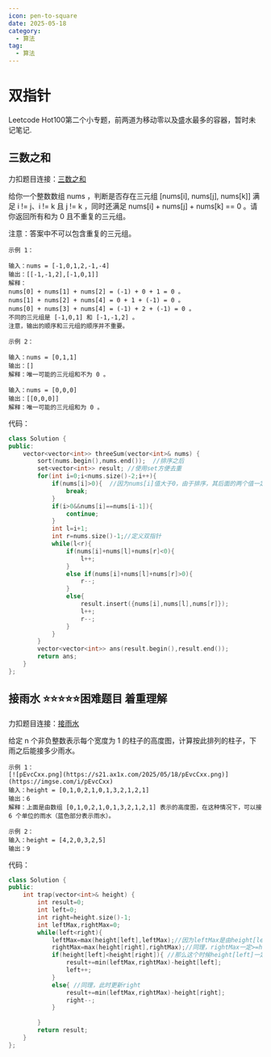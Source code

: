 ```yaml
---
icon: pen-to-square
date: 2025-05-18
category:
  - 算法
tag:
  - 算法
---
```


# 双指针
Leetcode Hot100第二个小专题，前两道为移动零以及盛水最多的容器，暂时未记笔记.

## 三数之和
力扣题目连接：[三数之和](https://leetcode.cn/problems/3sum?envType=study-plan-v2&envId=top-100-liked)

给你一个整数数组 nums ，判断是否存在三元组 [nums[i], nums[j], nums[k]] 满足 i != j、i != k 且 j != k ，同时还满足 nums[i] + nums[j] + nums[k] == 0 。请你返回所有和为 0 且不重复的三元组。

注意：答案中不可以包含重复的三元组。

```
示例 1：

输入：nums = [-1,0,1,2,-1,-4]
输出：[[-1,-1,2],[-1,0,1]]
解释：
nums[0] + nums[1] + nums[2] = (-1) + 0 + 1 = 0 。
nums[1] + nums[2] + nums[4] = 0 + 1 + (-1) = 0 。
nums[0] + nums[3] + nums[4] = (-1) + 2 + (-1) = 0 。
不同的三元组是 [-1,0,1] 和 [-1,-1,2] 。
注意，输出的顺序和三元组的顺序并不重要。
```

```
示例 2：

输入：nums = [0,1,1]
输出：[]
解释：唯一可能的三元组和不为 0 。
```

```
输入：nums = [0,0,0]
输出：[[0,0,0]]
解释：唯一可能的三元组和为 0 。
```
代码：
```cpp
class Solution {
public:
    vector<vector<int>> threeSum(vector<int>& nums) {
        sort(nums.begin(),nums.end());  //排序之后
        set<vector<int>> result; //使用set方便去重
        for(int i=0;i<nums.size()-2;i++){
            if(nums[i]>0){  //因为nums[i]值大于0，由于排序，其后面的两个值一定大于等于nums [i]，三者相加一定不为0；那么nums[i]后面的值也同理，直接结束循环即可
                break;
            }
            if(i>0&&nums[i]==nums[i-1]){
                continue;
            }
            int l=i+1;
            int r=nums.size()-1;//定义双指针
            while(l<r){
                if(nums[i]+nums[l]+nums[r]<0){
                    l++;
                }
                else if(nums[i]+nums[l]+nums[r]>0){
                    r--;
                }
                else{
                    result.insert({nums[i],nums[l],nums[r]});
                    l++;
                    r--;
                }
            }
        }
        vector<vector<int>> ans(result.begin(),result.end());
        return ans;
    }
};
```

## 接雨水 ⭐⭐⭐⭐⭐困难题目 着重理解
力扣题目连接：[接雨水](https://leetcode.cn/problems/trapping-rain-water/?envType=study-plan-v2&envId=top-100-liked)

给定 n 个非负整数表示每个宽度为 1 的柱子的高度图，计算按此排列的柱子，下雨之后能接多少雨水。
```
示例 1：
[![pEvcCxx.png](https://s21.ax1x.com/2025/05/18/pEvcCxx.png)](https://imgse.com/i/pEvcCxx)
输入：height = [0,1,0,2,1,0,1,3,2,1,2,1]
输出：6
解释：上面是由数组 [0,1,0,2,1,0,1,3,2,1,2,1] 表示的高度图，在这种情况下，可以接 6 个单位的雨水（蓝色部分表示雨水）。 
```
```
示例 2：
输入：height = [4,2,0,3,2,5]
输出：9
```

代码：
```cpp
class Solution {
public:
    int trap(vector<int>& height) {
        int result=0;
        int left=0;
        int right=height.size()-1;
        int leftMax,rightMax=0;
        while(left<right){
            leftMax=max(height[left],leftMax);//因为leftMax是由height[left]更新过来的，所以在当前这个循环，leftMax一定>=height[left]
            rightMax=max(height[right],rightMax);//同理，rightMax一定>=height[right];
            if(height[left]<height[right]){ //那么这个时候height[left]一定<=leftMax和rightMax，所以更新left
                result+=min(leftMax,rightMax)-height[left];
                left++;
            }
            else{ //同理，此时更新right
                result+=min(leftMax,rightMax)-height[right];
                right--;
            }
            
        }
        return result;
    }
};
```
